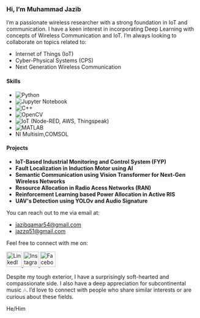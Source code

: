 ### Hi, I’m Muhammad Jazib

I’m a passionate wireless researcher  with a strong foundation in IoT and communication. I have a keen interest in incorporating Deep Learning with concepts of Wireless Communication and IoT. I’m always looking to collaborate on topics related to:

- Internet of Things (IoT)
- Cyber-Physical Systems (CPS)
- Next Generation Wireless Communication

#### Skills

- ![Python](https://img.shields.io/badge/Python-3776AB?style=flat-square&logo=python&logoColor=white)
- ![Jupyter Notebook](https://img.shields.io/badge/Jupyter-F37626?style=flat-square&logo=jupyter&logoColor=white)
- ![C++](https://img.shields.io/badge/C++-00599C?style=flat-square&logo=c%2B%2B&logoColor=white)
- ![OpenCV](https://img.shields.io/badge/OpenCV-5C3EE8?style=flat-square&logo=opencv&logoColor=white)
- ![IoT](https://img.shields.io/badge/IoT-AE8B60?style=flat-square&logo=iot&logoColor=white) (Node-RED, AWS, Thingspeak)
- ![MATLAB](https://img.shields.io/badge/MATLAB-0076A8?style=flat-square&logo=mathworks&logoColor=white)
- NI Multisim,COMSOL

#### Projects

- **IoT-Based Industrial Monitoring and Control System (FYP)**
- **Fault Localization in Induction Motor using AI**
- **Semantic Communication using Vision Transformer for Next-Gen Wireless Networks**
- **Resource Allocation in Radio Acess Networks (RAN)**
- **Reinforcement Learning based Power Allocation in Active RIS**
- **UAV's Detection using YOLOv and Audio Signature**


You can reach out to me via email at:
- jazibqamar54@gmail.com
- jazzq51@gmail.com

Feel free to connect with me on:

<a href="https://www.linkedin.com/in/jazib-qamar-776309203/" target="_blank">
    <img src="https://img.icons8.com/fluent/48/000000/linkedin.png" alt="LinkedIn" width="40" height="40"/>
</a>
<a href="https://www.instagram.com/nerd_jazz?utm_source=qr&igshid=MTllZGkxbXJ3dDhoaQ==" target="_blank">
    <img src="https://img.icons8.com/fluent/48/000000/instagram-new.png" alt="Instagram" width="40" height="40"/>
</a>
<a href="https://www.facebook.com/share/11taHhzCzBgdkEm4/?mibextid=qi2Omg" target="_blank">
    <img src="https://img.icons8.com/fluent/48/000000/facebook-new.png" alt="Facebook" width="40" height="40"/>
</a>

Despite my tough exterior, I have a surprisingly soft-hearted and compassionate side. I also have a deep appreciation for subcontinental music 🎶. I’d love to connect with people who share similar interests or are curious about these fields.

He/Him
